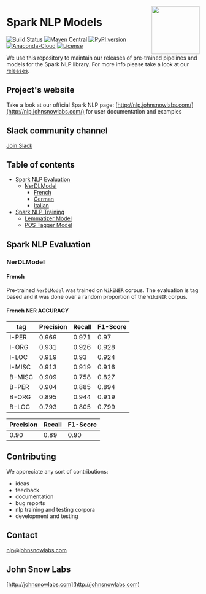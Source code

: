 <a href="https://johnsnowlabs.com"><img src="https://media.licdn.com/dms/image/C510BAQFT1HLZor5NGA/company-logo_400_400/0?e=1568246400&v=beta&t=zhiiJXBg8OqEUH1WhVK31UxJiN_O1g26G0DNjEcD0ZM" width="125" height="125" align="right" /></a>

# Spark NLP Models

[![Build Status](https://travis-ci.org/JohnSnowLabs/spark-nlp.svg?branch=master)](https://travis-ci.org/JohnSnowLabs/spark-nlp) [![Maven Central](https://maven-badges.herokuapp.com/maven-central/com.johnsnowlabs.nlp/spark-nlp_2.11/badge.svg)](https://search.maven.org/artifact/com.johnsnowlabs.nlp/spark-nlp_2.11) [![PyPI version](https://badge.fury.io/py/spark-nlp.svg)](https://badge.fury.io/py/spark-nlp) [![Anaconda-Cloud](https://anaconda.org/johnsnowlabs/spark-nlp/badges/version.svg)](https://anaconda.org/JohnSnowLabs/spark-nlp) [![License](https://img.shields.io/badge/License-Apache%202.0-brightgreen.svg)](https://github.com/JohnSnowLabs/spark-nlp/blob/master/LICENSE)

We use this repository to maintain our releases of pre-trained pipelines and models for the Spark NLP library. For more info please take a look at our [releases](https://github.com/JohnSnowLabs/spark-nlp-models/releases).

## Project's website

Take a look at our official Spark NLP page: [http://nlp.johnsnowlabs.com/](http://nlp.johnsnowlabs.com/) for user documentation and examples

## Slack community channel

[Join Slack](https://join.slack.com/t/spark-nlp/shared_invite/enQtNjA4MTE2MDI1MDkxLTM4ZDliMjU5OWZmMDE1ZGVkMjg0MWFjMjU3NjY4YThlMTJkNmNjNjM3NTMwYzlhMWY4MGMzODI2NDBkOWU4ZDE)

## Table of contents

* [Spark NLP Evaluation](#spark-nlp-evaluation)
  * [NerDLModel](#nerdlmodel)
    * [French](#french)
    * [German](#german)
    * [Italian](#italian)
* [Spark NLP Training](https://github.com/JohnSnowLabs/spark-nlp-models/tree/master/training)
  * [Lemmatizer Model](https://github.com/JohnSnowLabs/spark-nlp-models/tree/master/training/lemmatizer)
  * [POS Tagger Model](https://github.com/JohnSnowLabs/spark-nlp-models/tree/master/training/part_of_speech)

## Spark NLP Evaluation

### NerDLModel

#### French

Pre-trained `NerDLModel` was trained on `WikiNER` corpus. The evaluation is tag based and it was done over a random proportion of the `WikiNER` corpus.

#### French NER ACCURACY

|tag   |Precision|Recall|F1-Score|
|------|------|------|------|
|I-PER |0.969    |0.971 |0.97    |
|I-ORG |0.931    |0.926 |0.928   |
|I-LOC |0.919    |0.93  |0.924   |
|I-MISC|0.913    |0.919 |0.916   |
|B-MISC|0.909    |0.758 |0.827   |
|B-PER |0.904    |0.885 |0.894   |
|B-ORG |0.895    |0.944 |0.919   |
|B-LOC |0.793    |0.805 |0.799   |

|Precision         |Recall |F1-Score          |
|------------------|-------|------------------|
|0.90|0.89|0.90|

## Contributing

We appreciate any sort of contributions:

* ideas
* feedback
* documentation
* bug reports
* nlp training and testing corpora
* development and testing

## Contact

nlp@johnsnowlabs.com

## John Snow Labs

[http://johnsnowlabs.com](http://johnsnowlabs.com)

